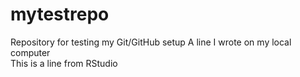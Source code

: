 # mytestrepo
Repository for testing my Git/GitHub setup
A line I wrote on my local computer  
This is a line from RStudio